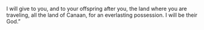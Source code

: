 I will give to you, and to your offspring after you, the land where you are traveling, all the land of Canaan, for an everlasting possession. I will be their God.”